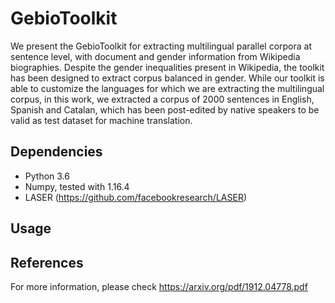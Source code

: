 # GebioToolkit

We present the GebioToolkit for extracting multilingual parallel corpora at sentence level, with document and gender information from Wikipedia biographies. Despite the gender inequalities present in Wikipedia, the toolkit has been designed to extract corpus balanced in gender. 
While our toolkit is able to customize the languages for which we are extracting the multilingual corpus, in this work, we extracted a corpus of 2000 sentences in English, Spanish and Catalan, which has been post-edited by native speakers to be valid as test dataset for machine translation.

## Dependencies

* Python 3.6
* Numpy, tested with 1.16.4
* LASER (https://github.com/facebookresearch/LASER)

## Usage



## References

For more information, please check https://arxiv.org/pdf/1912.04778.pdf

